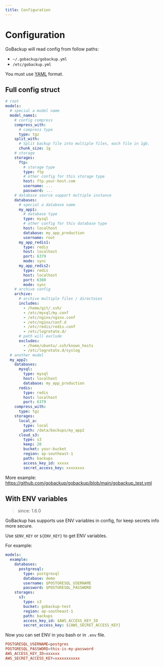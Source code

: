 ```yaml
---
title: Configuration
---
```


<h1>Configuration</h1>

GoBackup will read config from follow paths:

- `~/.gobackup/gobackup.yml`
- `/etc/gobackup.yml`

You must use [YAML](http://yaml.org/) format.

## Full config struct

```yml
# root
models:
  # special a model name
  model_name1:
    # config compress
    compress_with:
      # compress type
      type: tgz
    split_with:
      # Split backup file into multiple files, each file in 1gb.
      chunk_size: 1g
    # storage
    storages:
      ftp:
        # storage type
        type: ftp
        # other config for this storage type
        host: ftp.your-host.com
        username: ...
        password: ...
    # database source support multiple instance
    databases:
      # special a database name
      my_app1:
        # database type
        type: mysql
        # other config for this database type
        host: localhost
        database: my_app_production
        username: root
      my_app_redis1:
        type: redis
        host: localhost
        port: 6379
        mode: sync
      my_app_redis2:
        type: redis
        host: localhost
        port: 6380
        mode: sync
    # archive config
    archive:
      # archive multiple files / directoies
      includes:
        - /home/git/.ssh/
        - /etc/mysql/my.conf
        - /etc/nginx/nginx.conf
        - /etc/nginx/conf.d
        - /etc/redis/redis.conf
        - /etc/logrotate.d/
      # path will exclude
      excludes:
        - /home/ubuntu/.ssh/known_hosts
        - /etc/logrotate.d/syslog
  # another model
  my_app2:
    databases:
      mysql:
        type: mysql
        host: localhost
        database: my_app_production
      redis:
        type: redis
        host: localhost
        port: 6379
    compress_with:
      type: tgz
    storages:
      local_a:
        type: local
        path: /data/backups/my_app2
      cloud_s3:
        type: s3
        keep: 20
        bucket: your-bucket
        region: ap-southeast-1
        path: backups
        access_key_id: xxxxx
        secret_access_key: xxxxxxxx
```

More example: https://github.com/gobackup/gobackup/blob/main/gobackup_test.yml

## With ENV variables

> since: 1.6.0

GoBackup has supports use ENV variables in config, for keep secrets info more secure.

Use `$ENV_KEY` or `${ENV_KEY}` to get ENV variables.

For example:

```yml
models:
  example:
    databases:
      postgresql:
        type: postgresql
        database: demo
        username: $POSTGRESQL_USERNAME
        password: $POSTGRESQL_PASSWORD
    storages:
      s3:
        type: s3
        bucket: gobackup-test
        region: ap-southeast-1
        path: backups
        access_key_id: $AWS_ACCESS_KEY_ID
        secret_access_key: ${AWS_SECRET_ACCESS_KEY}
```

Now you can set ENV in you bash or in `.env` file.

```conf
POSTGRESQL_USERNAME=postgres
POSTGRESQL_PASSWORD=this-is-my-password
AWS_ACCESS_KEY_ID=xxxxxx
AWS_SECRET_ACCESS_KEY=xxxxxxxxxxx
```

